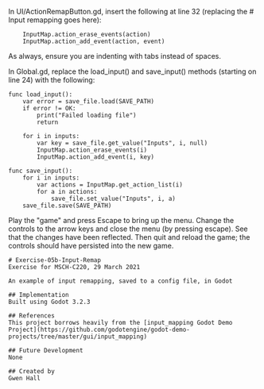In UI/ActionRemapButton.gd, insert the following at line 32 (replacing the # Input remapping goes here):
```
	InputMap.action_erase_events(action)
	InputMap.action_add_event(action, event)
```

As always, ensure you are indenting with tabs instead of spaces.

In Global.gd, replace the load_input() and save_input() methods (starting on line 24) with the following:
```
func load_input():
	var error = save_file.load(SAVE_PATH)
	if error != OK:
		print("Failed loading file")
		return
	
	for i in inputs:
		var key = save_file.get_value("Inputs", i, null)
		InputMap.action_erase_events(i)
		InputMap.action_add_event(i, key)

func save_input():
	for i in inputs:
		var actions = InputMap.get_action_list(i)
		for a in actions:
			save_file.set_value("Inputs", i, a)
	save_file.save(SAVE_PATH)
```

Play the "game" and press Escape to bring up the menu. Change the controls to the arrow keys and close the menu (by pressing escape). See that the changes have been reflected. Then quit and reload the game; the controls should have persisted into the new game.

```
# Exercise-05b-Input-Remap
Exercise for MSCH-C220, 29 March 2021

An example of input remapping, saved to a config file, in Godot

## Implementation
Built using Godot 3.2.3

## References
This project borrows heavily from the [input_mapping Godot Demo Project](https://github.com/godotengine/godot-demo-projects/tree/master/gui/input_mapping)

## Future Development
None

## Created by 
Gwen Hall
